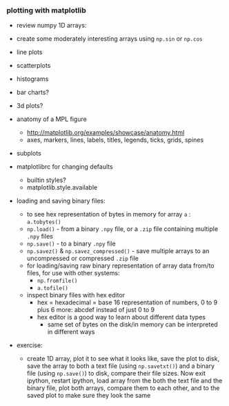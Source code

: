 ### plotting with matplotlib

- review numpy 1D arrays:


- create some moderately interesting arrays using `np.sin` or `np.cos`

- line plots
- scatterplots
- histograms
- bar charts?
- 3d plots?
- anatomy of a MPL figure
    - http://matplotlib.org/examples/showcase/anatomy.html
    - axes, markers, lines, labels, titles, legends, ticks, grids, spines
- subplots
- matplotlibrc for changing defaults
    - builtin styles?
    - matplotlib.style.available

- loading and saving binary files:
    - to see hex representation of bytes in memory for array `a` : `a.tobytes()`
    - `np.load()` - from a binary `.npy` file, or a `.zip` file containing multiple `.npy` files
    - `np.save()` - to a binary `.npy` file
    - `np.savez()` & `np.savez_compressed()` - save multiple arrays to an uncompressed or compressed `.zip` file
    - for loading/saving raw binary representation of array data from/to files, for use with other systems:
        - `np.fromfile()`
        - `a.tofile()`
    - inspect binary files with hex editor
        - hex = hexadecimal = base 16 representation of numbers, 0 to 9 plus 6 more: abcdef instead of just 0 to 9
        - hex editor is a good way to learn about different data types
            - same set of bytes on the disk/in memory can be interpreted in different ways

- exercise:
    - create 1D array, plot it to see what it looks like, save the plot to disk, save the array to both a text file (using `np.savetxt()`) and a binary file (using `np.save()`) to disk, compare their file sizes. Now exit ipython, restart ipython, load array from the both the text file and the binary file, plot both arrays, compare them to each other, and to the saved plot to make sure they look the same
